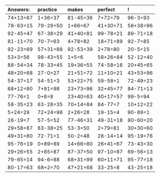 | Answers: | practice | makes | perfect | ! |
| :--- | :--- | :--- | :--- | :--- |
| 74+13=87 | 1+36=37 | 81-45=36 | 7+72=79 | 96-3=93 | 
| 78-63=15 | 79-29=50 | 1+66=67 | 41+30=71 | 58+38=96 | 
| 92-45=47 | 67-38=29 | 41+40=81 | 99-78=21 | 89-71=18 | 
| 81-11=70 | 70-7=63 | 4+78=82 | 18+71=89 | 92-7=85 | 
| 92-23=69 | 57+31=88 | 92-53=39 | 2+78=80 | 20-5=15 | 
| 53+3=56 | 98-43=55 | 1+5=6 | 58+26=84 | 52-12=40 | 
| 88-54=34 | 78-33=45 | 19+36=55 | 74-58=16 | 20+45=65 | 
| 48+20=68 | 27-0=27 | 21+51=72 | 11+10=21 | 43+53=96 | 
| 54-37=17 | 54-51=3 | 53+22=75 | 59-58=1 | 72-49=23 | 
| 68+12=80 | 7+91=98 | 23+73=96 | 32+45=77 | 84-71=13 | 
| 77-76=1 | 0+8=8 | 23+40=63 | 40+17=57 | 99-5=94 | 
| 58-35=23 | 63-28=35 | 70+14=84 | 84-77=7 | 10+12=22 | 
| 5+24=29 | 72+24=96 | 2+26=28 | 19-15=4 | 90-89=1 | 
| 26-19=7 | 57-5=52 | 77-46=31 | 49-31=18 | 80-60=20 | 
| 29+58=87 | 63-38=25 | 53-3=50 | 2+79=81 | 30+30=60 | 
| 49+31=80 | 72-71=1 | 50-2=48 | 28-14=14 | 95-19=76 | 
| 95-76=19 | 0+89=89 | 14+66=80 | 26+41=67 | 73-43=30 | 
| 29+26=55 | 2+85=87 | 87-37=50 | 97-10=87 | 69-56=13 | 
| 79-65=14 | 94-6=88 | 68+31=99 | 60+11=71 | 95-77=18 | 
| 80-17=63 | 68+2=70 | 47+21=68 | 33-25=8 | 43-25=18 | 
